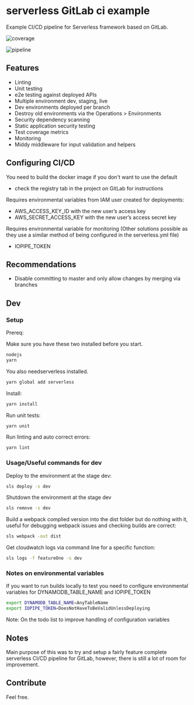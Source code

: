 # serverless GitLab ci example

Example CI/CD pipeline for Serverless framework based on GitLab.

![coverage](https://gitlab.com/Zurnaz/serverless-gitlab-ci-example/badges/master/coverage.svg)

![pipeline](https://gitlab.com/Zurnaz/serverless-gitlab-ci-example/badges/master/pipeline.svg)

## Features

- Linting
- Unit testing
- e2e testing against deployed APIs
- Multiple environment dev, staging, live
- Dev environments deployed per branch
- Destroy old environments via the Operations > Environments
- Security dependency scanning
- Static application security testing
- Test coverage metrics
- Monitoring
- Middy middleware for input validation and helpers

## Configuring CI/CD

You need to build the docker image if you don't want to use the default

- check the registry tab in the project on GitLab for instructions

Requires environmental variables from IAM user created for deployments:

- AWS_ACCESS_KEY_ID with the new user’s access key
- AWS_SECRET_ACCESS_KEY with the new user’s access secret key

Requires environmental variable for monitoring (Other solutions possible as they use a similar method of being configured in the serverless.yml file)

- IOPIPE_TOKEN

## Recommendations

- Disable committing to master and only allow changes by merging via branches

## Dev

### Setup

Prereq:

Make sure you have these two installed before you start.

```bash
nodejs
yarn
```

You also needserverless installed.

```bash
yarn global add serverless
```

Install:

```bash
yarn install
```

Run unit tests:

```bash
yarn unit
```

Run linting and auto correct errors:

```bash
yarn lint
```

### Usage/Useful commands for dev

Deploy to the environment at the stage dev:

```bash
sls deploy -s dev
```

Shutdown the environment at the stage dev

```bash
sls remove -s dev
```

Build a webpack complied version into the dist folder but do nothing with it, useful for debugging webpack issues and checking builds are correct:

```bash
sls webpack -out dist
```

Get cloudwatch logs via command line for a specific function:

```bash
sls logs -f featureOne -s dev
```

### Notes on environmental variables

If you want to run builds locally to test you need to configure environmental variables for DYNAMODB_TABLE_NAME and IOPIPE_TOKEN

```bash
export DYNAMODB_TABLE_NAME=AnyTableName
export IOPIPE_TOKEN=DoesNotHaveToBeValidUnlessDeploying
```

Note: On the todo list to improve handling of configuration variables

## Notes

Main purpose of this was to try and setup a fairly feature complete serverless CI/CD pipeline for GitLab, however, there is still a lot of room for improvement.

## Contribute

Feel free.
